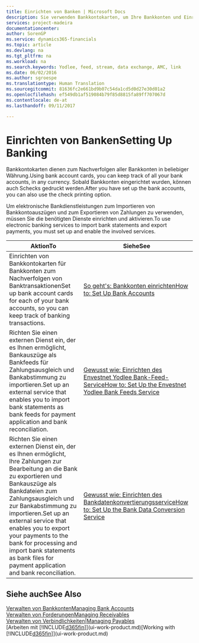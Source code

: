 ```yaml
---
title: Einrichten von Banken | Microsoft Docs
description: Sie verwenden Bankkontokarten, um Ihre Bankkonten und Einrichtungsbankfeeds, wie Yodlee, um Daten auszutauschen.
services: project-madeira
documentationcenter: 
author: SorenGP
ms.service: dynamics365-financials
ms.topic: article
ms.devlang: na
ms.tgt_pltfrm: na
ms.workload: na
ms.search.keywords: Yodlee, feed, stream, data exchange, AMC, link
ms.date: 06/02/2016
ms.author: sgroespe
ms.translationtype: Human Translation
ms.sourcegitcommit: 81636fc2e661bd9b07c54da1cd5d0d27e30d01a2
ms.openlocfilehash: ef549db1af519084b79f85d8815fa89ff707067d
ms.contentlocale: de-at
ms.lasthandoff: 09/11/2017

---
```

# <a name="setting-up-banking"></a><span data-ttu-id="d811f-103">Einrichten von Banken</span><span class="sxs-lookup"><span data-stu-id="d811f-103">Setting Up Banking</span></span>
<span data-ttu-id="d811f-104">Bankkontokarten dienen zum Nachverfolgen aller Bankkonten in beliebiger Währung.</span><span class="sxs-lookup"><span data-stu-id="d811f-104">Using bank account cards, you can keep track of all your bank accounts, in any currency.</span></span> <span data-ttu-id="d811f-105">Sobald Bankkonten eingerichtet wurden, können auch Schecks gedruckt werden.</span><span class="sxs-lookup"><span data-stu-id="d811f-105">After you have set up the bank accounts, you can also use the check printing option.</span></span>

<span data-ttu-id="d811f-106">Um elektronische Bankdienstleistungen zum Importieren von Bankkontoauszügen und zum Exportieren von Zahlungen zu verwenden, müssen Sie die benötigten Dienste einrichten und aktivieren.</span><span class="sxs-lookup"><span data-stu-id="d811f-106">To use electronic banking services to import bank statements and  export payments, you must set up and enable the involved services.</span></span>

| <span data-ttu-id="d811f-107">Aktion</span><span class="sxs-lookup"><span data-stu-id="d811f-107">To</span></span> | <span data-ttu-id="d811f-108">Siehe</span><span class="sxs-lookup"><span data-stu-id="d811f-108">See</span></span> |
| --- | --- |
| <span data-ttu-id="d811f-109">Einrichten von Bankkontokarten für Bankkonten zum Nachverfolgen von Banktransaktionen</span><span class="sxs-lookup"><span data-stu-id="d811f-109">Set up bank account cards for each of your bank accounts, so you can keep track of banking transactions.</span></span> |[<span data-ttu-id="d811f-110">So geht's: Bankkonten einrichten</span><span class="sxs-lookup"><span data-stu-id="d811f-110">How to: Set Up Bank Accounts</span></span>](bank-how-setup-bank-accounts.md) |
| <span data-ttu-id="d811f-111">Richten Sie einen externen Dienst ein, der es Ihnen ermöglicht, Bankauszüge als Bankfeeds für Zahlungsausgleich und Bankabstimmung zu importieren.</span><span class="sxs-lookup"><span data-stu-id="d811f-111">Set up an external service that enables you to import bank statements as bank feeds for payment application and bank reconciliation.</span></span> |[<span data-ttu-id="d811f-112">Gewusst wie: Einrichten des Envestnet Yodlee Bank-Feed-Service</span><span class="sxs-lookup"><span data-stu-id="d811f-112">How to: Set Up the Envestnet Yodlee Bank Feeds Service</span></span>](bank-how-setup-bank-statement-service.md) |
| <span data-ttu-id="d811f-113">Richten Sie einen externen Dienst ein, der es Ihnen ermöglicht, Ihre Zahlungen zur Bearbeitung an die Bank zu exportieren und Bankauszüge als Bankdateien zum Zahlungsausgleich und zur Bankabstimmung zu importieren.</span><span class="sxs-lookup"><span data-stu-id="d811f-113">Set up an external service that enables you to export your payments to the bank for processing  and import bank statements as bank files for payment application and bank reconciliation.</span></span> |[<span data-ttu-id="d811f-114">Gewusst wie: Einrichten des Bankdatenkonvertierungsservice</span><span class="sxs-lookup"><span data-stu-id="d811f-114">How to: Set Up the Bank Data Conversion Service</span></span>](bank-how-setup-bank-data-conversion-service.md) |

## <a name="see-also"></a><span data-ttu-id="d811f-115">Siehe auch</span><span class="sxs-lookup"><span data-stu-id="d811f-115">See Also</span></span>
[<span data-ttu-id="d811f-116">Verwalten von Bankkonten</span><span class="sxs-lookup"><span data-stu-id="d811f-116">Managing Bank Accounts</span></span>](bank-manage-bank-accounts.md)  
[<span data-ttu-id="d811f-117">Verwalten von Forderungen</span><span class="sxs-lookup"><span data-stu-id="d811f-117">Managing Receivables</span></span>](receivables-manage-receivables.md)  
[<span data-ttu-id="d811f-118">Verwalten von Verbindlichkeiten|</span><span class="sxs-lookup"><span data-stu-id="d811f-118">Managing Payables</span></span>](payables-manage-payables.md)  
<span data-ttu-id="d811f-119">[Arbeiten mit [!INCLUDE[d365fin](includes/d365fin_md.md)]](ui-work-product.md)</span><span class="sxs-lookup"><span data-stu-id="d811f-119">[Working with [!INCLUDE[d365fin](includes/d365fin_md.md)]](ui-work-product.md)</span></span>

